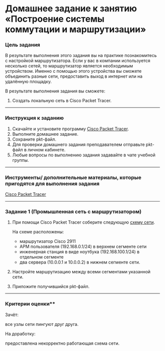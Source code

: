 # Домашнее задание к занятию «Построение системы коммутации и маршрутизации»

### Цель задания

В результате выполнения этого задания вы на практике познакомитесь с настройкой маршрутизатора.
Если у вас в компании используется несколько сетей, то маршрутизатор является необходимым устройством. Именно с помощью этого устройства вы сможете объединить разные сети, предоставить выход в интернет или на удалённую площадку.

В результате выполнения задания вы сможете:

1. Создать локальную сеть в Cisco Packet Tracer.

------

### Инструкция к заданию

1. Скачайте и установите программу [Cisco Packet Tracer](https://www.netacad.com/ru/courses/packet-tracer).
2. Выполните домашнее задание.
3. Сохраните pkt-файл.
4. Для проверки домашнего задания преподавателем отправьте pkt-файл в личном кабинете.
5. Любые вопросы по выполнению задания задавайте в чате учебной группы.

------

### Инструменты/ дополнительные материалы, которые пригодятся для выполнения задания

[Cisco Packet Tracer](https://www.netacad.com/ru/courses/packet-tracer)

------

### Задание 1 (Промышленная сеть с маршрутизатором)

1. При помощи Cisco Packet Tracer соберите следующую [схему сети](Net_3.JPG).

   На схеме расположены:

   - маршрутизатор Cisco 2911
   - АРМ пользователя (192.168.0.1/24) в верхнем сегменте сети
   - инженерная станция в виде ноутбука (192.168.100.1/24) в отдельном сегменте
   - два сервера (10.0.0.1 и 10.0.0.2) в нижнем сегменте сети.

2. Настройте маршрутизацию между всеми сегментами указанной сети.

3. Приложите получившийся pkt-файл.

------

### Критерии оценки**

Зачёт:

все узлы сети пингуют друг друга.

На доработку:

предоставлена некорректно работающая схема сети.
